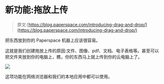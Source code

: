 # 新功能:拖放上传

> 原文:[https://blog.paperspace.com/introducing-drag-and-drop/](https://blog.paperspace.com/introducing-drag-and-drop/)

把东西放到你的 Paperspace 机器上应该很容易。

这就是我们创建拖放上传的原因:文件、图像、pdf、文档、电子表格等。甚至可以把文件夹放到你的电脑上，瞧，你的东西马上就上传到你的云电脑上了。

![](../Images/24add2d246d1c2b79182864b69b386a2.png)

这项功能在网络浏览器和我们的本地应用中都可以使用。